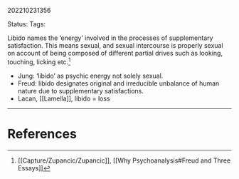 202210231356

Status: 
Tags: 

Libido names the ‘energy’ involved in the processes of supplementary satisfaction. This means sexual, and sexual intercourse is properly sexual on account of being composed of different partial drives such as looking, touching, licking etc.[^1]
- Jung: ‘libido’ as psychic energy not solely sexual.
- Freud: libido designates original and irreducible unbalance of human nature due to supplementary satisfactions.
- Lacan, [[Lamella]], libido = loss


---
# References

[^1]: [[Capture/Zupancic/Zupancic]], [[Why Psychoanalysis#Freud and Three Essays]]